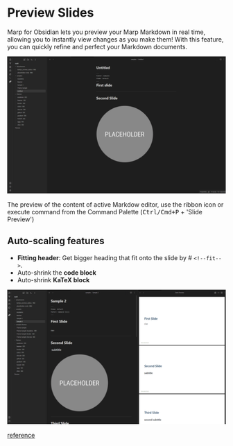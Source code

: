 # Preview Slides

Marp for Obsidian lets you preview your Marp Markdown in real time, allowing you to instantly view changes as you make them! With this feature, you can quickly refine and perfect your Markdown documents.

![Slide Preview](pictures/DeckPreview.gif)

The preview of the content of active Markdow editor, use the ribbon icon or execute command from the Command Palette (<kbd>Ctrl/Cmd+P</kbd> + 'Slide Preview')

## Auto-scaling features

- **Fitting header**: Get bigger heading that fit onto the slide by # `<!--fit-->`.
- Auto-shrink the **code block**
- Auto-shrink **KaTeX block**

![Auto Scaling](pictures/AutoScale.gif)

[reference](https://github.com/marp-team/marp-core#auto-scaling-features)
